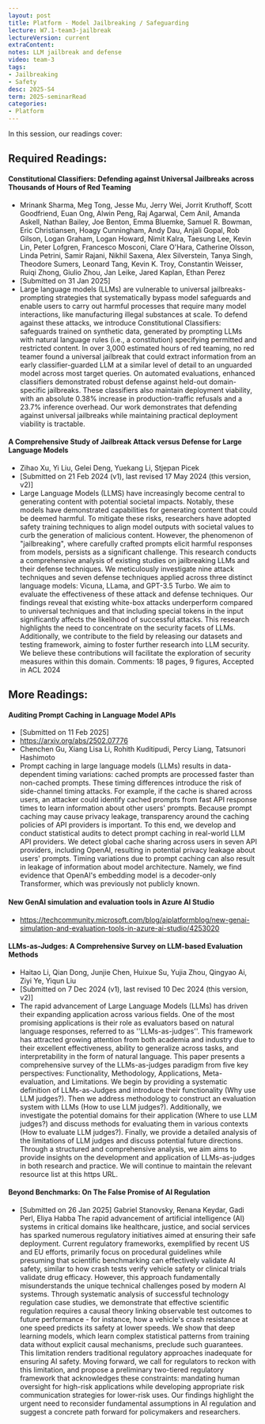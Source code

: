```yaml
---
layout: post
title: Platform - Model Jailbreaking / Safeguarding   
lecture: W7.1-team3-jailbreak
lectureVersion: current
extraContent: 
notes: LLM jailbreak and defense  
video: team-3
tags:
- Jailbreaking
- Safety
desc: 2025-S4
term: 2025-seminarRead
categories:
- Platform
---
```



In this session, our readings cover: 

## Required Readings: 


#### Constitutional Classifiers: Defending against Universal Jailbreaks across Thousands of Hours of Red Teaming
+ Mrinank Sharma, Meg Tong, Jesse Mu, Jerry Wei, Jorrit Kruthoff, Scott Goodfriend, Euan Ong, Alwin Peng, Raj Agarwal, Cem Anil, Amanda Askell, Nathan Bailey, Joe Benton, Emma Bluemke, Samuel R. Bowman, Eric Christiansen, Hoagy Cunningham, Andy Dau, Anjali Gopal, Rob Gilson, Logan Graham, Logan Howard, Nimit Kalra, Taesung Lee, Kevin Lin, Peter Lofgren, Francesco Mosconi, Clare O'Hara, Catherine Olsson, Linda Petrini, Samir Rajani, Nikhil Saxena, Alex Silverstein, Tanya Singh, Theodore Sumers, Leonard Tang, Kevin K. Troy, Constantin Weisser, Ruiqi Zhong, Giulio Zhou, Jan Leike, Jared Kaplan, Ethan Perez
+ [Submitted on 31 Jan 2025]
+ Large language models (LLMs) are vulnerable to universal jailbreaks-prompting strategies that systematically bypass model safeguards and enable users to carry out harmful processes that require many model interactions, like manufacturing illegal substances at scale. To defend against these attacks, we introduce Constitutional Classifiers: safeguards trained on synthetic data, generated by prompting LLMs with natural language rules (i.e., a constitution) specifying permitted and restricted content. In over 3,000 estimated hours of red teaming, no red teamer found a universal jailbreak that could extract information from an early classifier-guarded LLM at a similar level of detail to an unguarded model across most target queries. On automated evaluations, enhanced classifiers demonstrated robust defense against held-out domain-specific jailbreaks. These classifiers also maintain deployment viability, with an absolute 0.38% increase in production-traffic refusals and a 23.7% inference overhead. Our work demonstrates that defending against universal jailbreaks while maintaining practical deployment viability is tractable.






#### A Comprehensive Study of Jailbreak Attack versus Defense for Large Language Models
+ Zihao Xu, Yi Liu, Gelei Deng, Yuekang Li, Stjepan Picek
+ [Submitted on 21 Feb 2024 (v1), last revised 17 May 2024 (this version, v2)]
+ Large Language Models (LLMS) have increasingly become central to generating content with potential societal impacts. Notably, these models have demonstrated capabilities for generating content that could be deemed harmful. To mitigate these risks, researchers have adopted safety training techniques to align model outputs with societal values to curb the generation of malicious content. However, the phenomenon of "jailbreaking", where carefully crafted prompts elicit harmful responses from models, persists as a significant challenge. This research conducts a comprehensive analysis of existing studies on jailbreaking LLMs and their defense techniques. We meticulously investigate nine attack techniques and seven defense techniques applied across three distinct language models: Vicuna, LLama, and GPT-3.5 Turbo. We aim to evaluate the effectiveness of these attack and defense techniques. Our findings reveal that existing white-box attacks underperform compared to universal techniques and that including special tokens in the input significantly affects the likelihood of successful attacks. This research highlights the need to concentrate on the security facets of LLMs. Additionally, we contribute to the field by releasing our datasets and testing framework, aiming to foster further research into LLM security. We believe these contributions will facilitate the exploration of security measures within this domain.
Comments:	18 pages, 9 figures, Accepted in ACL 2024



## More Readings: 



#### Auditing Prompt Caching in Language Model APIs
+ [Submitted on 11 Feb 2025]
+ https://arxiv.org/abs/2502.07776
+ Chenchen Gu, Xiang Lisa Li, Rohith Kuditipudi, Percy Liang, Tatsunori Hashimoto
+ Prompt caching in large language models (LLMs) results in data-dependent timing variations: cached prompts are processed faster than non-cached prompts. These timing differences introduce the risk of side-channel timing attacks. For example, if the cache is shared across users, an attacker could identify cached prompts from fast API response times to learn information about other users' prompts. Because prompt caching may cause privacy leakage, transparency around the caching policies of API providers is important. To this end, we develop and conduct statistical audits to detect prompt caching in real-world LLM API providers. We detect global cache sharing across users in seven API providers, including OpenAI, resulting in potential privacy leakage about users' prompts. Timing variations due to prompt caching can also result in leakage of information about model architecture. Namely, we find evidence that OpenAI's embedding model is a decoder-only Transformer, which was previously not publicly known.


#### New GenAI simulation and evaluation tools in Azure AI Studio 
+ https://techcommunity.microsoft.com/blog/aiplatformblog/new-genai-simulation-and-evaluation-tools-in-azure-ai-studio/4253020


#### LLMs-as-Judges: A Comprehensive Survey on LLM-based Evaluation Methods
+ Haitao Li, Qian Dong, Junjie Chen, Huixue Su, Yujia Zhou, Qingyao Ai, Ziyi Ye, Yiqun Liu
+ [Submitted on 7 Dec 2024 (v1), last revised 10 Dec 2024 (this version, v2)]
+ The rapid advancement of Large Language Models (LLMs) has driven their expanding application across various fields. One of the most promising applications is their role as evaluators based on natural language responses, referred to as ''LLMs-as-judges''. This framework has attracted growing attention from both academia and industry due to their excellent effectiveness, ability to generalize across tasks, and interpretability in the form of natural language. This paper presents a comprehensive survey of the LLMs-as-judges paradigm from five key perspectives: Functionality, Methodology, Applications, Meta-evaluation, and Limitations. We begin by providing a systematic definition of LLMs-as-Judges and introduce their functionality (Why use LLM judges?). Then we address methodology to construct an evaluation system with LLMs (How to use LLM judges?). Additionally, we investigate the potential domains for their application (Where to use LLM judges?) and discuss methods for evaluating them in various contexts (How to evaluate LLM judges?). Finally, we provide a detailed analysis of the limitations of LLM judges and discuss potential future directions. Through a structured and comprehensive analysis, we aim aims to provide insights on the development and application of LLMs-as-judges in both research and practice. We will continue to maintain the relevant resource list at this https URL.



#### Beyond Benchmarks: On The False Promise of AI Regulation
+ [Submitted on 26 Jan 2025]
Gabriel Stanovsky, Renana Keydar, Gadi Perl, Eliya Habba
The rapid advancement of artificial intelligence (AI) systems in critical domains like healthcare, justice, and social services has sparked numerous regulatory initiatives aimed at ensuring their safe deployment. Current regulatory frameworks, exemplified by recent US and EU efforts, primarily focus on procedural guidelines while presuming that scientific benchmarking can effectively validate AI safety, similar to how crash tests verify vehicle safety or clinical trials validate drug efficacy. However, this approach fundamentally misunderstands the unique technical challenges posed by modern AI systems. Through systematic analysis of successful technology regulation case studies, we demonstrate that effective scientific regulation requires a causal theory linking observable test outcomes to future performance - for instance, how a vehicle's crash resistance at one speed predicts its safety at lower speeds. We show that deep learning models, which learn complex statistical patterns from training data without explicit causal mechanisms, preclude such guarantees. This limitation renders traditional regulatory approaches inadequate for ensuring AI safety. Moving forward, we call for regulators to reckon with this limitation, and propose a preliminary two-tiered regulatory framework that acknowledges these constraints: mandating human oversight for high-risk applications while developing appropriate risk communication strategies for lower-risk uses. Our findings highlight the urgent need to reconsider fundamental assumptions in AI regulation and suggest a concrete path forward for policymakers and researchers.
